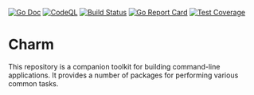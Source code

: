 [![Go Doc][godoc-image]][godoc-url]
[![CodeQL][codeql-image]][codeql-url]
[![Build Status][workflow-image]][workflow-url]
[![Go Report Card][goreport-image]][goreport-url]
[![Test Coverage][codecov-image]][codecov-url]

# Charm

This repository is a companion toolkit for building command-line applications.
It provides a number of packages for performing various common tasks.


[godoc-url]: https://pkg.go.dev/github.com/gardenbed/charm
[godoc-image]: https://pkg.go.dev/badge/github.com/gardenbed/charm
[codeql-url]: https://github.com/gardenbed/charm/actions/workflows/github-code-scanning/codeql
[codeql-image]: https://github.com/gardenbed/charm/workflows/CodeQL/badge.svg
[workflow-url]: https://github.com/gardenbed/charm/actions
[workflow-image]: https://github.com/gardenbed/charm/workflows/Go/badge.svg
[goreport-url]: https://goreportcard.com/report/github.com/gardenbed/charm
[goreport-image]: https://goreportcard.com/badge/github.com/gardenbed/charm
[codecov-url]: https://codecov.io/gh/gardenbed/charm
[codecov-image]: https://codecov.io/gh/gardenbed/charm/branch/main/graph/badge.svg

